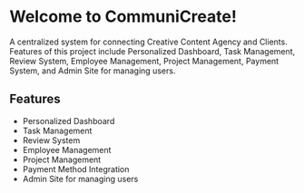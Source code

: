 # Welcome to CommuniCreate!

A centralized system for connecting Creative Content Agency and Clients.
Features of this project include Personalized Dashboard, Task Management, Review System, Employee Management, Project Management, Payment System, and Admin Site for managing users.

## Features
- Personalized Dashboard
- Task Management
- Review System
- Employee Management
- Project Management
- Payment Method Integration
- Admin Site for managing users
